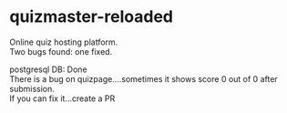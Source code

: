 # quizmaster-reloaded
Online quiz hosting platform.  
Two bugs found: one fixed.   

postgresql DB: Done  
There is a bug on quizpage....sometimes it shows score 0 out of 0 after submission.  
If you can fix it...create a PR  
